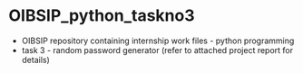 # OIBSIP_python_taskno3
- OIBSIP repository containing internship work files - python programming
- task 3 - random password generator (refer to attached project report for details)
